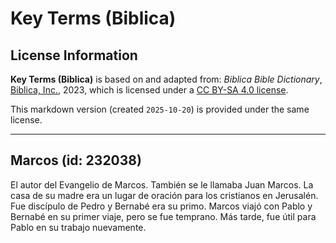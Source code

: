 # Key Terms (Biblica)

## License Information

**Key Terms (Biblica)** is based on and adapted from: _Biblica Bible Dictionary_, [Biblica, Inc.](https://www.biblica.com/), 2023, which is licensed under a [CC BY-SA 4.0 license](https://creativecommons.org/licenses/by-sa/4.0/legalcode.en).

This markdown version (created `2025-10-20`) is provided under the same license.



--------------------------------

## Marcos (id: 232038)

El autor del Evangelio de Marcos. También se le llamaba Juan Marcos. La casa de su madre era un lugar de oración para los cristianos en Jerusalén. Fue discípulo de Pedro y Bernabé era su primo. Marcos viajó con Pablo y Bernabé en su primer viaje, pero se fue temprano. Más tarde, fue útil para Pablo en su trabajo nuevamente.


